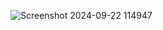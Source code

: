 ![Screenshot 2024-09-22 114947](https://github.com/user-attachments/assets/c10b0953-3964-4b98-a8ab-1e592f237e9a)

